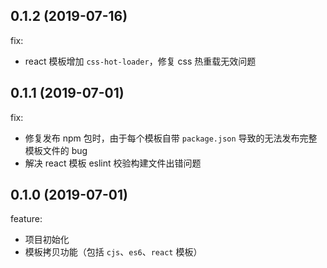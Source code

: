 ## 0.1.2 (2019-07-16)

fix:

- react 模板增加 `css-hot-loader`，修复 css 热重载无效问题

## 0.1.1 (2019-07-01)

fix:

- 修复发布 npm 包时，由于每个模板自带 `package.json` 导致的无法发布完整模板文件的 bug
- 解决 react 模板 eslint 校验构建文件出错问题

## 0.1.0 (2019-07-01)

feature:

- 项目初始化
- 模板拷贝功能（包括 `cjs`、`es6`、`react` 模板）
